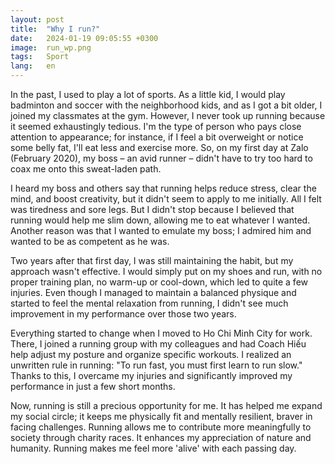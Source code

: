 ```yaml
---
layout: post
title:  "Why I run?"
date:   2024-01-19 09:05:55 +0300
image:  run_wp.png
tags:   Sport
lang:   en
---
```


In the past, I used to play a lot of sports. As a little kid, I would play badminton and soccer with the neighborhood kids, and as I got a bit older, I joined my classmates at the gym. However, I never took up running because it seemed exhaustingly tedious. I'm the type of person who pays close attention to appearance; for instance, if I feel a bit overweight or notice some belly fat, I'll eat less and exercise more. So, on my first day at Zalo (February 2020), my boss – an avid runner – didn't have to try too hard to coax me onto this sweat-laden path.

I heard my boss and others say that running helps reduce stress, clear the mind, and boost creativity, but it didn't seem to apply to me initially. All I felt was tiredness and sore legs. But I didn't stop because I believed that running would help me slim down, allowing me to eat whatever I wanted. Another reason was that I wanted to emulate my boss; I admired him and wanted to be as competent as he was.

Two years after that first day, I was still maintaining the habit, but my approach wasn't effective. I would simply put on my shoes and run, with no proper training plan, no warm-up or cool-down, which led to quite a few injuries. Even though I managed to maintain a balanced physique and started to feel the mental relaxation from running, I didn't see much improvement in my performance over those two years.

Everything started to change when I moved to Ho Chi Minh City for work. There, I joined a running group with my colleagues and had Coach Hiếu help adjust my posture and organize specific workouts. I realized an unwritten rule in running: "To run fast, you must first learn to run slow." Thanks to this, I overcame my injuries and significantly improved my performance in just a few short months.

Now, running is still a precious opportunity for me. It has helped me expand my social circle; it keeps me physically fit and mentally resilient, braver in facing challenges. Running allows me to contribute more meaningfully to society through charity races. It enhances my appreciation of nature and humanity. Running makes me feel more 'alive' with each passing day.